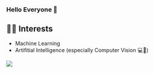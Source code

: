 ### Hello Everyone 👋  

## 🙆‍♀️ Interests

- Machine Learning  
- Artifitial Intelligence (especially Computer Vision 💻👀)

<img src="https://img.shields.io/badge/Android-3DDC84?style=flat-square&logo=Android&logoColor=white"/>

<!--
**claire-1125/claire-1125** is a ✨ _special_ ✨ repository because its `README.md` (this file) appears on your GitHub profile.

Here are some ideas to get you started:

- 🔭 I’m currently working on ...
- 👯 I’m looking to collaborate on ...
- 🤔 I’m looking for help with ...
- 💬 Ask me about ...
- 📫 How to reach me: ...
- 😄 Pronouns: ...
- ⚡ Fun fact: ...
-->
